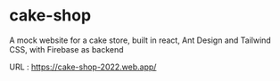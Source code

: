 # cake-shop
A mock website for a cake store, built in react, Ant Design and Tailwind CSS, with Firebase as backend 

URL : https://cake-shop-2022.web.app/
